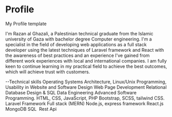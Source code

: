 # Profile
My Profile template 


I'm Razan al Ghazali, a Palestinian technical graduate from the Islamic university of Gaza with bachelor degree Computer engineering. I'm a specialist in the field of developing web applications as a full stack developer using the latest techniques of Laravel framework and React with the awareness of best practices and an experience I've gained from different work experiences with local and international companies. I am fully keen to continue learning in my practical field to achieve the best outcomes, which will achieve trust with customers.



--Technical skills
Operating Systems Architecture, Linux/Unix Programming, Usability in
Website and Software Design
Web Page Development
Relational Database Design & SQL
Data Engineering
Advanced Software Programming.
HTML, CSS, JavaScript, PHP
Bootstrap, SCSS, tailwind CSS.
Laravel Framework
Full stack (MERN)
Node.js, express framework
React.js
MongoDB
SQL 
Rest Api 
